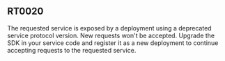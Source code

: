 ## RT0020

The requested service is exposed by a deployment using a deprecated service protocol version. New requests won't be accepted.
Upgrade the SDK in your service code and register it as a new deployment to continue accepting requests to the requested service.